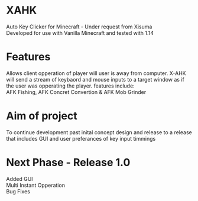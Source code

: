 # XAHK
Auto Key Clicker for Minecraft - Under request from Xisuma<br>
Developed for use with Vanilla Minecraft and tested with 1.14

# Features
Allows client opperation of player will user is away from computer. X-AHK will send a stream of keybaord and mouse inputs to a target window as if the user was opperating the player. features include:<br>
AFK Fishing, AFK Concret Convertion & AFK Mob Grinder

# Aim of project
To continue development past inital concept design and release to a release that includes GUI and user preferances of key input timmings

# Next Phase - Release 1.0
Added GUI<br>
Multi Instant Opperation<br>
Bug Fixes<br>
